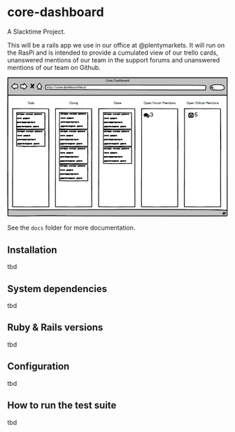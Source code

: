 # core-dashboard
A Slacktime Project.

This will be a rails app we use in our office at @plentymarkets. It will run on the RasPi and is intended to provide a cumulated view of our trello cards, unanswered mentions of our team in the support forums and unanswered mentions of our team on Github.

![Mockup for the landing page](/docs/Landing%20Page.png?raw=true)

See the `docs` folder for more documentation.

## Installation
tbd

## System dependencies
tbd

## Ruby & Rails versions
tbd

## Configuration
tbd

## How to run the test suite
tbd
